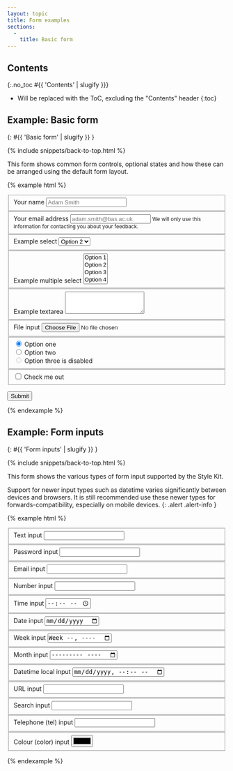 ```yaml
---
layout: topic
title: Form examples
sections:
  -
    title: Basic form
---
```


## Contents
{:.no_toc #{{ 'Contents' | slugify }}}

* Will be replaced with the ToC, excluding the "Contents" header
{:toc}

## Example: Basic form
{: #{{ 'Basic form' | slugify }} }

{% include snippets/back-to-top.html %}

This form shows common form controls, optional states and how these can be arranged using the default form layout.

{% example html %}
<form>
  <fieldset class="form-group">
      <label for="basic-form-example-field1">Your name</label>
      <input type="text" class="form-control" id="basic-form-example-field1" placeholder="Adam Smith">
  </fieldset>

  <fieldset class="form-group">
      <label for="basic-form-example-field2">Your email address</label>
      <input type="email" class="form-control" id="basic-form-example-field2" placeholder="adam.smith@bas.ac.uk">
      <small class="text-muted">We will only use this information for contacting you about your feedback.</small>
  </fieldset>

  <fieldset class="form-group">
    <label for="basic-form-example-field3">Example select</label>
    <select class="form-control" id="basic-form-example-field3">
      <option value="1">Option 1</option>
      <option value="2" selected>Option 2</option>
      <option value="3">Option 3</option>
      <option value="4">Option 4</option>
      <option value="5">Option 5</option>
    </select>
  </fieldset>

  <fieldset class="form-group">
    <label for="basic-form-example-field4">Example multiple select</label>
    <select multiple class="form-control" id="basic-form-example-field4">
      <option value="1">Option 1</option>
      <option value="2">Option 2</option>
      <option value="3">Option 3</option>
      <option value="4">Option 4</option>
      <option value="5">Option 5</option>
    </select>
  </fieldset>

  <fieldset class="form-group">
    <label for="basic-form-example-field5">Example textarea</label>
    <textarea class="form-control" id="basic-form-example-field5" rows="3"></textarea>
  </fieldset>

  <fieldset class="form-group">
    <label for="basic-form-example-field6">File input</label>
    <input type="file" class="form-control-file" id="basic-form-example-field6">
  </fieldset>

  <fieldset class="form-group">
    <div class="radio">
      <label>
        <input type="radio" name="basic-form-example-field7" id="basic-form-example-field7-a" value="option1" checked>
        Option one
      </label>
    </div>
    <div class="radio">
      <label>
        <input type="radio" name="basic-form-example-field7" id="basic-form-example-field7-b" value="option2">
        Option two
      </label>
    </div>
    <div class="radio disabled">
      <label>
        <input type="radio" name="basic-form-example-field7" id="basic-form-example-field7-c" value="option3" disabled>
        Option three is disabled
      </label>
    </div>
  </fieldset>

  <fieldset class="form-group">
    <div class="checkbox">
      <label>
        <input type="checkbox"> Check me out
      </label>
    </div>
  </fieldset>

  <button type="submit" class="btn btn-bsk btn-default">Submit</button>
</form>
{% endexample %}

## Example: Form inputs
{: #{{ 'Form inputs' | slugify }} }

{% include snippets/back-to-top.html %}

This form shows the various types of form input supported by the Style Kit.

Support for newer input types such as datetime varies significantly between devices and browsers. It is still
recommended use these newer types for forwards-compatibility, especially on mobile devices.
{: .alert .alert-info }

{% example html %}
<form>
  <fieldset class="form-group">
    <label for="inputs-form-example-field1">Text input</label>
    <input type="text" class="form-control" id="inputs-form-example-field1">
  </fieldset>
  <fieldset class="form-group">
    <label for="inputs-form-example-field2">Password input</label>
    <input type="password" class="form-control" id="inputs-form-example-field2">
  </fieldset>
  <fieldset class="form-group">
    <label for="inputs-form-example-field3">Email input</label>
    <input type="email" class="form-control" id="inputs-form-example-field3">
  </fieldset>
  <fieldset class="form-group">
    <label for="inputs-form-example-field4">Number input</label>
    <input type="number" class="form-control" id="inputs-form-example-field4">
  </fieldset>
  <fieldset class="form-group">
    <label for="inputs-form-example-field5">Time input</label>
    <input type="time" class="form-control" id="inputs-form-example-field5">
  </fieldset>
  <fieldset class="form-group">
    <label for="inputs-form-example-field6">Date input</label>
    <input type="date" class="form-control" id="inputs-form-example-field6">
  </fieldset>
  <fieldset class="form-group">
    <label for="inputs-form-example-field7">Week input</label>
    <input type="week" class="form-control" id="inputs-form-example-field7">
  </fieldset>
  <fieldset class="form-group">
    <label for="inputs-form-example-field8">Month input</label>
    <input type="month" class="form-control" id="inputs-form-example-field8">
  </fieldset>
  <fieldset class="form-group">
    <label for="inputs-form-example-field9">Datetime local input</label>
    <input type="datetime-local" class="form-control" id="inputs-form-example-field10">
  </fieldset>
  <fieldset class="form-group">
    <label for="inputs-form-example-field10">URL input</label>
    <input type="url" class="form-control" id="inputs-form-example-field10">
  </fieldset>
  <fieldset class="form-group">
    <label for="inputs-form-example-field11">Search input</label>
    <input type="search" class="form-control" id="inputs-form-example-field11">
  </fieldset>
  <fieldset class="form-group">
    <label for="inputs-form-example-field12">Telephone (tel) input</label>
    <input type="tel" class="form-control" id="inputs-form-example-field12">
  </fieldset>
  <fieldset class="form-group">
    <label for="inputs-form-example-field13">Colour (color) input</label>
    <input type="color" class="form-control" id="inputs-form-example-field13">
  </fieldset>
</form>
{% endexample %}

